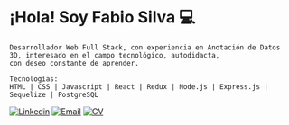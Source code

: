 # ¡Hola! Soy Fabio Silva 💻
    Desarrollador Web Full Stack, con experiencia en Anotación de Datos 3D, interesado en el campo tecnológico, autodidacta, 
    con deseo constante de aprender.
    
    Tecnologías:
    HTML | CSS | Javascript | React | Redux | Node.js | Express.js | Sequelize | PostgreSQL


[![Linkedin](https://img.shields.io/badge/LinkedIn-0077B5?style=for-the-badge&logo=linkedin&logoColor=white)](https://www.linkedin.com/in/fabio-silva-developer/")
<a href="mailto:fabsillopez@gmail.com">![Email](https://img.shields.io/badge/Gmail-0077B5?style=for-the-badge&logo=gmail&logoColor=red)</a>
<a href="https://drive.google.com/file/d/1OEYPcLeFV5LfjolvtnRn6yMCwkDlaP6m/view?usp=sharing" target="_blank">![CV](https://img.shields.io/badge/CV-0077B5?style=for-the-badge&logo=cv&logoColor=white)</a>


<!--
**fabios21/fabios21** is a ✨ _special_ ✨ repository because its `README.md` (this file) appears on your GitHub profile.

Here are some ideas to get you started:

- 🔭 I’m currently working on ...
- 🌱 I’m currently learning ...
- 👯 I’m looking to collaborate on ...
- 🤔 I’m looking for help with ...
- 💬 Ask me about ...
- 📫 How to reach me: ...
- 😄 Pronouns: ...
- ⚡ Fun fact: ...
-->
